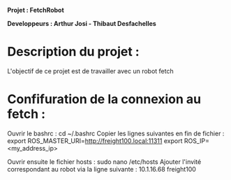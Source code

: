 **Projet : FetchRobot**

**Developpeurs : Arthur Josi - Thibaut Desfachelles** 

Description du projet :
==
L'objectif de ce projet est de travailler avec un robot fetch 

Confifuration de la connexion au fetch :
==
Ouvrir le bashrc : 
cd ~/.bashrc
Copier les lignes suivantes en fin de fichier : 
export ROS_MASTER_URI=http://freight100.local:11311
export ROS_IP=<my_address_ip>

Ouvrir ensuite le fichier hosts :
sudo nano /etc/hosts
Ajouter l'invité correspondant au robot via la ligne suivante : 
10.1.16.68	freight100
